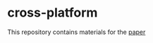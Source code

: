 # cross-platform
This repository contains materials for the [paper](https://journals.sagepub.com/doi/abs/10.1177/01655515241238405)
